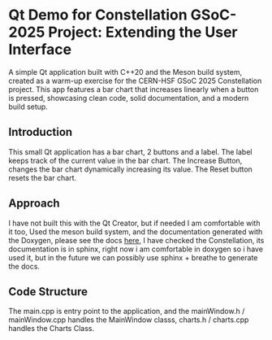 # Qt Demo for Constellation GSoC-2025 Project: Extending the User Interface 
A simple Qt application built with C++20 and the Meson build system, created as a warm-up exercise for the CERN-HSF GSoC 2025 Constellation project. This app features a bar chart that increases linearly when a button is pressed, showcasing clean code, solid documentation, and a modern build setup.

## Introduction ##
This small Qt application has a bar chart, 2 buttons and a label.
The label keeps track of the current value in the bar chart.
The Increase Button, changes the bar chart dynamically increasing its value.
The Reset button resets the bar chart.

## Approach 
I have not built this with the Qt Creator, but if needed I am comfortable with it too, Used the meson build system, and the documentation generated with the Doxygen, please see the docs [here](https://aditya-138-12.github.io/GSoC-2025-Constellation-Assignment/html/index.html), I have checked the Constellation, its documentation is in sphinx, right now i am comfortable in doxygen so i have used it, but in the future we can possibly use sphinx + breathe to generate the docs.

## Code Structure 
The main.cpp is entry point to the application, and the mainWindow.h / mainWindow.cpp handles the MainWindow classs, charts.h / charts.cpp handles the Charts Class.
